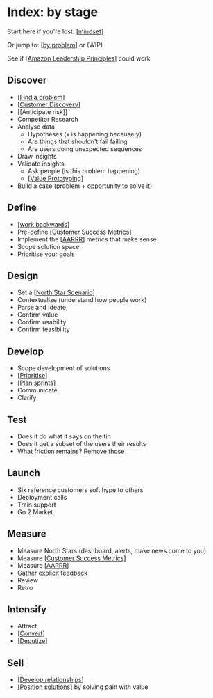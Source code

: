# Index: by stage

Start here if you're lost: [[mindset]]

Or jump to: [[by problem]] or (WIP)

See if [[Amazon Leadership Principles]] could work

## Discover

- [[Find a problem]]
- [[Customer Discovery]]
- [[Anticipate risk]]
- Competitor Research
- Analyse data
  - Hypotheses (x is happening because y)
  - Are things that shouldn't fail failing
  - Are users doing unexpected sequences
- Draw insights
- Validate insights
  - Ask people (is this problem happening)
  - [[Value Prototyping]]
- Build a case (problem + opportunity to solve it)

## Define

- [[work backwards]]
- Pre-define [[Customer Success Metrics]]
- Implement the [[AARRR]] metrics that make sense
- Scope solution space
- Prioritise your goals

## Design

- Set a [[North Star Scenario]]
- Contextualize (understand how people work)
- Parse and Ideate
- Confirm value
- Confirm usability
- Confirm feasibility

## Develop

- Scope development of solutions
- [[Prioritise]]
- [[Plan sprints]]
- Communicate
- Clarify

## Test

- Does it do what it says on the tin
- Does it get a subset of the users their results
- What friction remains? Remove those

## Launch

- Six reference customers soft hype to others
- Deployment calls
- Train support
- Go 2 Market

## Measure

- Measure North Stars (dashboard, alerts, make news come to you)
- Measure [[Customer Success Metrics]]
- Measure [[AARRR]]
- Gather explicit feedback
- Review
- Retro

## Intensify

- Attract
- [[Convert]]
- [[Deputize]]

## Sell

- [[Develop relationships]]
- [[Position solutions]] by solving pain with value

[//begin]: # "Autogenerated link references for markdown compatibility"
[mindset]: mindset "Mindset"
[by problem]: by-problem "Index: by problem"
[Amazon Leadership Principles]: amazon-leadership-principles "Amazon Leadership Principles"
[Find a problem]: find-a-problem "Find a Problem"
[Customer Discovery]: customer-discovery "Customer Discovery"
[Value Prototyping]: value-prototyping "Value Prototyping"
[work backwards]: work-backwards "Work Backwards"
[Customer Success Metrics]: customer-success-metrics "Customer Success Metrics"
[AARRR]: aarrr "AARRR"
[North Star Scenario]: north-star-scenario "North Star Scenario"
[Prioritise]: prioritise "Prioritise"
[Plan sprints]: plan-sprints "Plan Sprints"
[Convert]: convert "Convert"
[Deputize]: deputize "Deputize"
[Develop relationships]: develop-relationships "Develop Relationships"
[Position solutions]: position-solutions "Position Solutions"
[//end]: # "Autogenerated link references"